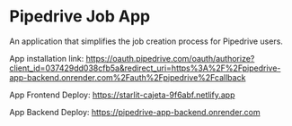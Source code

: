 # Pipedrive Job App

An application that simplifies the job creation process for Pipedrive users.

App installation link: https://oauth.pipedrive.com/oauth/authorize?client_id=037429dd038cfb5a&redirect_uri=https%3A%2F%2Fpipedrive-app-backend.onrender.com%2Fauth%2Fpipedrive%2Fcallback

App Frontend Deploy: https://starlit-cajeta-9f6abf.netlify.app

App Backend Deploy: https://pipedrive-app-backend.onrender.com
